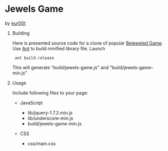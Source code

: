 Jewels Game
===========
by [eur00t](http://www.eur00t.com)

1. Building

	Here is presented source code for a clone of popular [Bejeweled Game](http://en.wikipedia.org/wiki/Bejeweled). 
	Use [Ant](http://ant.apache.org/) to build minified library file. Launch
	 
		ant build.release
		
	This will generate "build/jewels-game.js" and "build/jewels-game-min.js"

2. Usage

	Include following files to your page:
	
	- JavaScript
	
		- lib/jquery-1.7.2.min.js
		- lib/underscore-min.js
		- build/jewels-game-min.js
	- CSS
	
		- css/main.css
